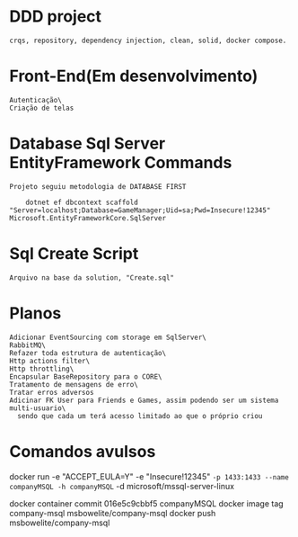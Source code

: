 # DDD project
	crqs, repository, dependency injection, clean, solid, docker compose.

# Front-End(Em desenvolvimento)

	Autenticação\
	Criação de telas

# Database Sql Server EntityFramework Commands
	Projeto seguiu metodologia de DATABASE FIRST

		dotnet ef dbcontext scaffold "Server=localhost;Database=GameManager;Uid=sa;Pwd=Insecure!12345" Microsoft.EntityFrameworkCore.SqlServer

# Sql Create Script
	Arquivo na base da solution, "Create.sql"

# Planos
	Adicionar EventSourcing com storage em SqlServer\
	RabbitMQ\
	Refazer toda estrutura de autenticação\
	Http actions filter\
	Http throttling\
	Encapsular BaseRepository para o CORE\
	Tratamento de mensagens de erro\
	Tratar erros adversos
	Adicinar FK User para Friends e Games, assim podendo ser um sistema multi-usuario\
	  sendo que cada um terá acesso limitado ao que o próprio criou

# Comandos avulsos

  docker run -e "ACCEPT_EULA=Y" -e "Insecure!12345" `
   -p 1433:1433 --name companyMSQL -h companyMSQL `
   -d microsoft/mssql-server-linux

   docker container commit 016e5c9cbbf5 companyMSQL
   docker image tag company-msql msbowelite/company-msql
   docker push msbowelite/company-msql
